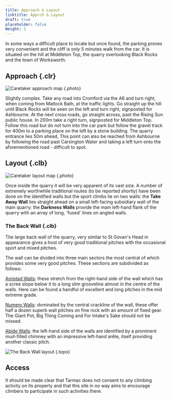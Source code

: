 ```yaml
---
title: Approach & Layout
linktitle: Apprch & Layout
draft: true
placeholder: false
Weight: 2
---
```



In some ways a difficult place to locate but once found, the parking proves very convenient and the cliff is only 5 minutes walk from the car. It is situated on the hill at Middleton Top, the quarry overlooking Black Rocks and the town of Worksworth.

## Approach {.clr}

![Caretaker approach map](/img/peak/matlock/INTAKE1.gif "Intake Quarry Layout")
{.photo}

Slightly complex. Take any road into Cromford via the A6 and turn right, when coming from Matlock Bath, at the traffic lights. Go straight up the hill until Black Rocks will be seen on the left and turn right, signposted for Ashbourne. At the next cross roads, go straight across, past the Rising Sun public house. In 200m take a right turn, signposted for Middleton Top. Follow this road but do not turn into the car park but follow the gravel track for 400m to a parking place on the left by a stone building. The quarry entrance lies 50m ahead, This point can also be reached from Ashbourne by following the road past Carsington Water and taking a left turn onto the aforementioned road - difficult to spot.

## Layout {.clb}

![Caretaker layout map](/img/peak/matlock/INTAKE2.gif)
{.photo}

Once inside the quarry it will be very apparent of its vast size. A number of extremely worthwhile traditional routes (to be reported shortly) have been done on the identified walls but the sport climbs lie on two walls: the **Take Away Wall** lies straight ahead on a small left-facing subsidiary wall of the main quarry: the **Darkness Walls** provide the main left-hand flank of the quarry with an array of long, 'fused' lines on angled walls.

### The Back Wall {.clb}

The large back wall of the quarry, very similar to St Govan's Head in appearance gives a host of very good traditional pitches with the occasional sport and mixed pitches.

The wall can be divided into three main sectors the most central of which provides some very good pitches. These sections are subdivided as follows:

[Amistad Walls](/peak/matlock/caretaker-quarry/caretaker-quarry-the-amistad-walls/): these stretch from the right-hand side of the wall which has a scree slope below it to a long slim grooveline almost in the centre of the walls. Here can be found a handful of excellent and long pitches in the mid extreme grade.

[Numero Walls](/peak/matlock/caretaker-quarry/caretaker-quarry-numero-uno-wall/): dominated by the central crackline of the wall, these offer half a dozen superb wall pitches on fine rock with an amount of fixed gear. The Giant Pot, Big Thing Coming and For Intake's Sake should not be missed.

[Abide Walls](/peak/matlock/caretaker-quarry/caretaker-quarry-abide-walls/): the left-hand side of the walls are identified by a prominent mud-filled chimney with an impressive left-hand arête, itself providing another classic pitch.

![The Back Wall layout](/img/peak/matlock/caretaker-back-wall.gif)
{.topo}



## Access

It should be made clear that Tarmac does not consent to any climbing activity on its property and that this site in no way aims to encourage climbers to participate in such activities there.
